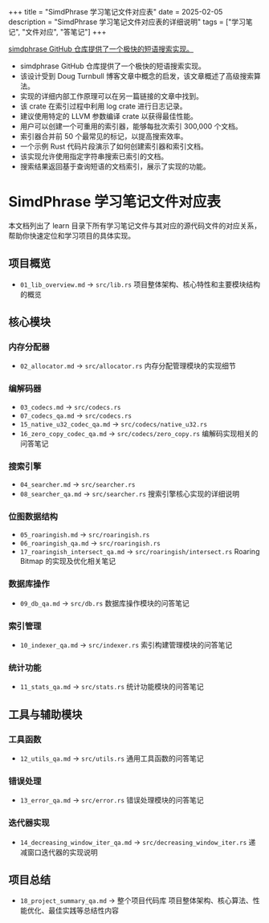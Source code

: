 +++
title = "SimdPhrase 学习笔记文件对应表"
date = 2025-02-05
description = "SimdPhrase 学习笔记文件对应表的详细说明"
tags = ["学习笔记", "文件对应", "答笔记"]
+++

[simdphrase GitHub 仓库提供了一个极快的短语搜索实现。](https://github.com/Gab-Menezes/simdphrase)


- simdphrase GitHub 仓库提供了一个极快的短语搜索实现。
- 该设计受到 Doug Turnbull 博客文章中概念的启发，该文章概述了高级搜索算法。
- 实现的详细内部工作原理可以在另一篇链接的文章中找到。
- 该 crate 在索引过程中利用 log crate 进行日志记录。
- 建议使用特定的 LLVM 参数编译 crate 以获得最佳性能。
- 用户可以创建一个可重用的索引器，能够每批次索引 300,000 个文档。
- 索引器合并前 50 个最常见的标记，以提高搜索效率。
- 一个示例 Rust 代码片段演示了如何创建索引器和索引文档。
- 该实现允许使用指定字符串搜索已索引的文档。
- 搜索结果返回基于查询短语的文档索引，展示了实现的功能。

# SimdPhrase 学习笔记文件对应表

本文档列出了 learn 目录下所有学习笔记文件与其对应的源代码文件的对应关系，帮助你快速定位和学习项目的具体实现。

## 项目概览
- `01_lib_overview.md` -> `src/lib.rs`
  项目整体架构、核心特性和主要模块结构的概览

## 核心模块

### 内存分配器
- `02_allocator.md` -> `src/allocator.rs`
  内存分配管理模块的实现细节

### 编解码器
- `03_codecs.md` -> `src/codecs.rs`
- `07_codecs_qa.md` -> `src/codecs.rs`
- `15_native_u32_codec_qa.md` -> `src/codecs/native_u32.rs`
- `16_zero_copy_codec_qa.md` -> `src/codecs/zero_copy.rs`
  编解码实现相关的问答笔记

### 搜索引擎
- `04_searcher.md` -> `src/searcher.rs`
- `08_searcher_qa.md` -> `src/searcher.rs`
  搜索引擎核心实现的详细说明

### 位图数据结构
- `05_roaringish.md` -> `src/roaringish.rs`
- `06_roaringish_qa.md` -> `src/roaringish.rs`
- `17_roaringish_intersect_qa.md` -> `src/roaringish/intersect.rs`
  Roaring Bitmap 的实现及优化相关笔记

### 数据库操作
- `09_db_qa.md` -> `src/db.rs`
  数据库操作模块的问答笔记

### 索引管理
- `10_indexer_qa.md` -> `src/indexer.rs`
  索引构建管理模块的问答笔记

### 统计功能
- `11_stats_qa.md` -> `src/stats.rs`
  统计功能模块的问答笔记

## 工具与辅助模块

### 工具函数
- `12_utils_qa.md` -> `src/utils.rs`
  通用工具函数的问答笔记

### 错误处理
- `13_error_qa.md` -> `src/error.rs`
  错误处理模块的问答笔记

### 迭代器实现
- `14_decreasing_window_iter_qa.md` -> `src/decreasing_window_iter.rs`
  递减窗口迭代器的实现说明

## 项目总结
- `18_project_summary_qa.md` -> 整个项目代码库
  项目整体架构、核心算法、性能优化、最佳实践等总结性内容